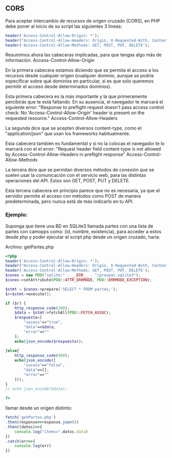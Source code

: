 ## CORS

Para aceptar intercambio de recursos de origen cruzado (CORS), en PHP debe poner al inicio de su script las siguientes 3 lineas:

```php
header('Access-Control-Allow-Origin: *');
header("Access-Control-Allow-Headers: Origin, X-Requested-With, Content-Type, Accept");
header('Access-Control-Allow-Methods: GET, POST, PUT, DELETE');
```
Resumimos ahora las cabeceras implicadas, para que tengas algo más de información.
Access-Control-Allow-Origin

En la primera cabecera estamos diciendo que se permita el acceso a los recursos desde cualquier origen (cualquier dominio, aunque se podría especificar sobre qué dominios en particular, si es que solo queremos permitir el acceso desde determinados dominios).

Esta primera cabecera es la más importante y la que primeramente percibirás que te está faltando. En su ausencia, el navegador te marcará el siguiente error: "Response to preflight request doesn't pass access control check: No 'Access-Control-Allow-Origin' header is present on the requested resource."
Access-Control-Allow-Headers

La segunda dice que se acepten diversos content-type, como el "application/json" que usan los frameworks habitualmente.

Esta cabecera también es fundamental y si no la colocas el navegador te lo marcará con el el error: "Request header field content-type is not allowed by Access-Control-Allow-Headers in preflight response"
Access-Control-Allow-Methods

La tercera dice que se permitan diversos métodos de conexión que se suelen usar la comunicación con el servicio web, para las distintas operaciones del API. Estos son GET, POST, PUT y DELETE.

Esta tercera cabecera en principio parece que no es necesaria, ya que el servidor permite el acceso con métodos como POST de manera predeterminada, pero nunca está de más indicarlo en tu API. 

### Ejemplo:

Suponga que tiene una BD en SQLite3 llamada partes con una lista de partes con camopps como: (id, nombre, existencia), para acceder a estos desde php y poder ejecutar el script php desde un origen cruzado, haría:

Archivo: getPartes.php
```php
<?php
header('Access-Control-Allow-Origin: *');
header("Access-Control-Allow-Headers: Origin, X-Requested-With, Content-Type, Accept");
header('Access-Control-Allow-Methods: GET, POST, PUT, DELETE');
$conex = new PDO("sqlite:" . __DIR__ . "/provpar.sqlite3");
$conex->setAttribute(PDO::ATTR_ERRMODE, PDO::ERRMODE_EXCEPTION);

$stmt = $conex->prepare('SELECT * FROM partes;');
$r=$stmt->execute();

if ($r) { 
    http_response_code(200);
    $data = $stmt->fetchAll(PDO::FETCH_ASSOC);
    $respuesta=[
        "sucess"=>"true",
        "data"=>$data,
        "error"=>""
    ];
    echo(json_encode($respuesta));
	
}else{
    http_response_code(400);
    echo(json_encode([
        "sucess"=>"false",
        "data"=>[],
        "error"=>""
    ]));
}
// echo json_encode($data);

?>
```
llamar desde un origen distinto:

```js
fetch('getPartes.php')
.then(response=>response.json())
.then((datos)=>{
    console.log("items=",datos.data)
})
.catch(err=>{
    console.log(err)
})
```